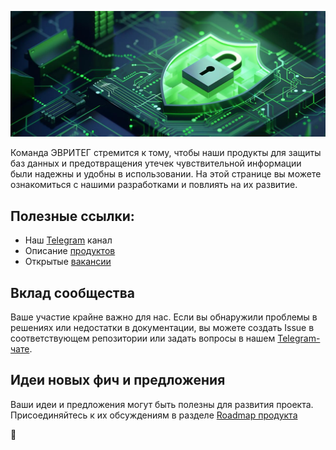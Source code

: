  ![baner](5303448870509994641.jpg)

Команда ЭВРИТЕГ стремится к тому, чтобы наши продукты для защиты баз данных и предотвращения утечек чувствительной информации были надежны и удобны в использовании. На этой странице вы можете ознакомиться с нашими разработками и повлиять на их развитие.

## Полезные ссылки:
- Наш [Telegram](https://t.me/everytag_it) канал
- Описание [продуктов](https://www.everytag.ru/)
- Открытые [вакансии](https://www.everytag.ru/careers)

## Вклад сообщества
Ваше участие крайне важно для нас. Если вы обнаружили проблемы в решениях или недостатки в документации, вы можете создать Issue в соответствующем репозитории или задать вопросы в нашем [Telegram-чате](https://t.me/+2BQTo-m9dJNjZWJi).

## Идеи новых фич и предложения
Ваши идеи и предложения могут быть полезны для развития проекта. Присоединяйтесь к их обсуждениям в разделе [Roadmap продукта](https://github.com/orgs/everytag/projects/2)

👋
<!-- Портал [документации](https://docs.everytag.ru/) -->
